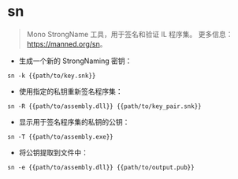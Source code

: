 # sn

> Mono StrongName 工具，用于签名和验证 IL 程序集。
> 更多信息：<https://manned.org/sn>。

- 生成一个新的 StrongNaming 密钥：

`sn -k {{path/to/key.snk}}`

- 使用指定的私钥重新签名程序集：

`sn -R {{path/to/assembly.dll}} {{path/to/key_pair.snk}}`

- 显示用于签名程序集的私钥的公钥：

`sn -T {{path/to/assembly.exe}}`

- 将公钥提取到文件中：

`sn -e {{path/to/assembly.dll}} {{path/to/output.pub}}`